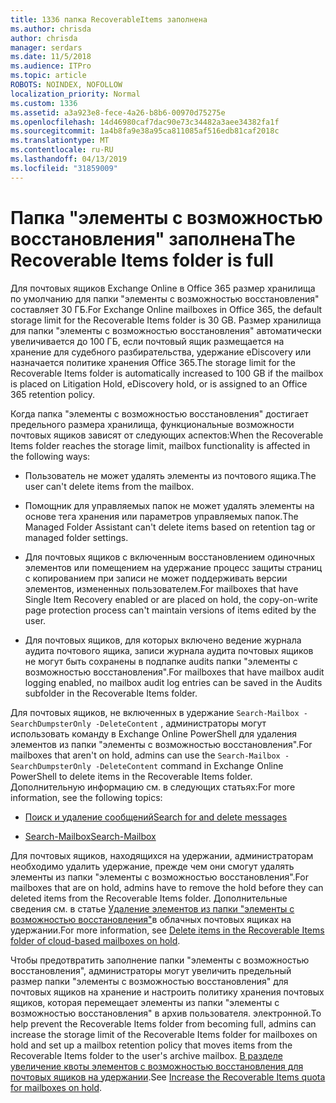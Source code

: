 ```yaml
---
title: 1336 папка RecoverableItems заполнена
ms.author: chrisda
author: chrisda
manager: serdars
ms.date: 11/5/2018
ms.audience: ITPro
ms.topic: article
ROBOTS: NOINDEX, NOFOLLOW
localization_priority: Normal
ms.custom: 1336
ms.assetid: a3a923e8-fece-4a26-b8b6-00970d75275e
ms.openlocfilehash: 14d46980caf7dac90e73c34482a3aee34382fa1f
ms.sourcegitcommit: 1a4b8fa9e38a95ca811085af516edb81caf2018c
ms.translationtype: MT
ms.contentlocale: ru-RU
ms.lasthandoff: 04/13/2019
ms.locfileid: "31859009"
---
```

# <a name="the-recoverable-items-folder-is-full"></a><span data-ttu-id="7bbd3-102">Папка "элементы с возможностью восстановления" заполнена</span><span class="sxs-lookup"><span data-stu-id="7bbd3-102">The Recoverable Items folder is full</span></span>

<span data-ttu-id="7bbd3-103">Для почтовых ящиков Exchange Online в Office 365 размер хранилища по умолчанию для папки "элементы с возможностью восстановления" составляет 30 ГБ.</span><span class="sxs-lookup"><span data-stu-id="7bbd3-103">For Exchange Online mailboxes in Office 365, the default storage limit for the Recoverable Items folder is 30 GB.</span></span> <span data-ttu-id="7bbd3-104">Размер хранилища для папки "элементы с возможностью восстановления" автоматически увеличивается до 100 ГБ, если почтовый ящик размещается на хранение для судебного разбирательства, удержание eDiscovery или назначается политике хранения Office 365.</span><span class="sxs-lookup"><span data-stu-id="7bbd3-104">The storage limit for the Recoverable Items folder is automatically increased to 100 GB if the mailbox is placed on Litigation Hold, eDiscovery hold, or is assigned to an Office 365 retention policy.</span></span>

<span data-ttu-id="7bbd3-105">Когда папка "элементы с возможностью восстановления" достигает предельного размера хранилища, функциональные возможности почтовых ящиков зависят от следующих аспектов:</span><span class="sxs-lookup"><span data-stu-id="7bbd3-105">When the Recoverable Items folder reaches the storage limit, mailbox functionality is affected in the following ways:</span></span>

- <span data-ttu-id="7bbd3-106">Пользователь не может удалять элементы из почтового ящика.</span><span class="sxs-lookup"><span data-stu-id="7bbd3-106">The user can't delete items from the mailbox.</span></span>

- <span data-ttu-id="7bbd3-107">Помощник для управляемых папок не может удалять элементы на основе тега хранения или параметров управляемых папок.</span><span class="sxs-lookup"><span data-stu-id="7bbd3-107">The Managed Folder Assistant can't delete items based on retention tag or managed folder settings.</span></span>

- <span data-ttu-id="7bbd3-108">Для почтовых ящиков с включенным восстановлением одиночных элементов или помещением на удержание процесс защиты страниц с копированием при записи не может поддерживать версии элементов, измененных пользователем.</span><span class="sxs-lookup"><span data-stu-id="7bbd3-108">For mailboxes that have Single Item Recovery enabled or are placed on hold, the copy-on-write page protection process can't maintain versions of items edited by the user.</span></span>

- <span data-ttu-id="7bbd3-109">Для почтовых ящиков, для которых включено ведение журнала аудита почтового ящика, записи журнала аудита почтовых ящиков не могут быть сохранены в подпапке audits папки "элементы с возможностью восстановления".</span><span class="sxs-lookup"><span data-stu-id="7bbd3-109">For mailboxes that have mailbox audit logging enabled, no mailbox audit log entries can be saved in the Audits subfolder in the Recoverable Items folder.</span></span>

<span data-ttu-id="7bbd3-110">Для почтовых ящиков, не включенных в удержание `Search-Mailbox -SearchDumpsterOnly -DeleteContent` , администраторы могут использовать команду в Exchange Online PowerShell для удаления элементов из папки "элементы с возможностью восстановления".</span><span class="sxs-lookup"><span data-stu-id="7bbd3-110">For mailboxes that aren't on hold, admins can use the `Search-Mailbox -SearchDumpsterOnly -DeleteContent` command in Exchange Online PowerShell to delete items in the Recoverable Items folder.</span></span> <span data-ttu-id="7bbd3-111">Дополнительную информацию см. в следующих статьях:</span><span class="sxs-lookup"><span data-stu-id="7bbd3-111">For more information, see the following topics:</span></span> 

- [<span data-ttu-id="7bbd3-112">Поиск и удаление сообщений</span><span class="sxs-lookup"><span data-stu-id="7bbd3-112">Search for and delete messages</span></span>](https://docs.microsoft.com/office365/securitycompliance/search-for-and-delete-messagesadmin-help)

- [<span data-ttu-id="7bbd3-113">Search-Mailbox</span><span class="sxs-lookup"><span data-stu-id="7bbd3-113">Search-Mailbox</span></span>](https://docs.microsoft.com/powershell/module/exchange/mailboxes/Search-Mailbox)

<span data-ttu-id="7bbd3-114">Для почтовых ящиков, находящихся на удержании, администраторам необходимо удалить удержание, прежде чем они смогут удалять элементы из папки "элементы с возможностью восстановления".</span><span class="sxs-lookup"><span data-stu-id="7bbd3-114">For mailboxes that are on hold, admins have to remove the hold before they can deleted items from the Recoverable Items folder.</span></span> <span data-ttu-id="7bbd3-115">Дополнительные сведения см. в статье [Удаление элементов из папки "элементы с возможностью восстановления"](https://docs.microsoft.com/office365/securitycompliance/delete-items-in-the-recoverable-items-folder-of-mailboxes-on-hold)в облачных почтовых ящиках на удержании.</span><span class="sxs-lookup"><span data-stu-id="7bbd3-115">For more information, see [Delete items in the Recoverable Items folder of cloud-based mailboxes on hold](https://docs.microsoft.com/office365/securitycompliance/delete-items-in-the-recoverable-items-folder-of-mailboxes-on-hold).</span></span>

<span data-ttu-id="7bbd3-116">Чтобы предотвратить заполнение папки "элементы с возможностью восстановления", администраторы могут увеличить предельный размер папки "элементы с возможностью восстановления" для почтовых ящиков на хранение и настроить политику хранения почтовых ящиков, которая перемещает элементы из папки "элементы с возможностью восстановления" в архив пользователя. электронной.</span><span class="sxs-lookup"><span data-stu-id="7bbd3-116">To help prevent the Recoverable Items folder from becoming full, admins can increase the storage limit of the Recoverable Items folder for mailboxes on hold and set up a mailbox retention policy that moves items from the Recoverable Items folder to the user's archive mailbox.</span></span> <span data-ttu-id="7bbd3-117">[В разделе увеличение квоты элементов с возможностью восстановления для почтовых ящиков на удержании](https://docs.microsoft.com/office365/securitycompliance/increase-the-recoverable-quota-for-mailboxes-on-hold).</span><span class="sxs-lookup"><span data-stu-id="7bbd3-117">See [Increase the Recoverable Items quota for mailboxes on hold](https://docs.microsoft.com/office365/securitycompliance/increase-the-recoverable-quota-for-mailboxes-on-hold).</span></span>
